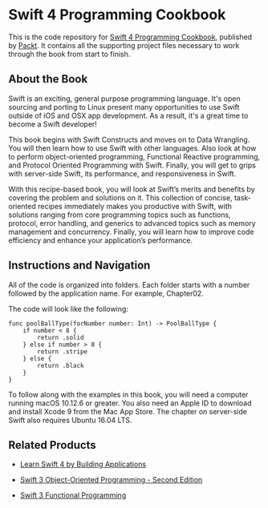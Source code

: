 # Swift 4 Programming Cookbook
This is the code repository for [Swift 4 Programming Cookbook](https://www.packtpub.com/application-development/swift-4-programming-cookbook?utm_source=github&utm_medium=repository&utm_campaign=9781786460899), published by [Packt](https://www.packtpub.com/?utm_source=github). It contains all the supporting project files necessary to work through the book from start to finish.
## About the Book
Swift is an exciting, general purpose programming language. It's open sourcing and porting to Linux present many opportunities to use Swift outside of iOS and OSX app development. As a result, it's a great time to become a Swift developer!

This book begins with Swift Constructs and moves on to Data Wrangling. You will then learn how to use Swift with other languages. Also look at how to perform object-oriented programming, Functional Reactive programming, and Protocol Oriented Programming with Swift. Finally, you will get to grips with server-side Swift, its performance, and responsiveness in Swift.

With this recipe-based book, you will look at Swift’s merits and benefits by covering the problem and solutions on it. This collection of concise, task-oriented recipes immediately makes you productive with Swift, with solutions ranging from core programming topics such as functions, protocol, error handling, and generics to advanced topics such as memory management and concurrency. Finally, you will learn how to improve code efficiency and enhance your application’s performance.

## Instructions and Navigation
All of the code is organized into folders. Each folder starts with a number followed by the application name. For example, Chapter02.



The code will look like the following:
```
func poolBallType(forNumber number: Int) -> PoolBallType { 
    if number < 8 { 
        return .solid 
    } else if number > 8 { 
        return .stripe 
    } else { 
        return .black 
    } 
}
```

To follow along with the examples in this book, you will need a computer running macOS 10.12.6 or greater. You also need an Apple ID to download and install Xcode 9 from the Mac App Store. The chapter on server-side Swift also requires Ubuntu 16.04 LTS.

## Related Products
* [Learn Swift 4 by Building Applications](https://www.packtpub.com/application-development/learn-swift-4-building-applications?utm_source=github&utm_medium=repository&utm_campaign=9781786463920)

* [Swift 3 Object-Oriented Programming - Second Edition](https://www.packtpub.com/application-development/swift-3-object-oriented-programming-second-edition?utm_source=github&utm_medium=repository&utm_campaign=9781787120396)

* [Swift 3 Functional Programming](https://www.packtpub.com/application-development/swift-3-functional-programming?utm_source=github&utm_medium=repository&utm_campaign=9781785883880)


